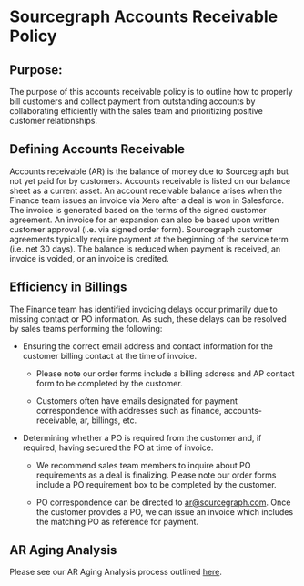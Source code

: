 # Sourcegraph Accounts Receivable Policy

## Purpose:

The purpose of this accounts receivable policy is to outline how to properly bill customers and collect payment from outstanding accounts by collaborating efficiently with the sales team and prioritizing positive customer relationships.

## Defining Accounts Receivable

Accounts receivable (AR) is the balance of money due to Sourcegraph but not yet paid for by customers. Accounts receivable is listed on our balance sheet as a current asset. An account receivable balance arises when the Finance team issues an invoice via Xero after a deal is won in Salesforce. The invoice is generated based on the terms of the signed customer agreement. An invoice for an expansion can also be based upon written customer approval (i.e. via signed order form). Sourcegraph customer agreements typically require payment at the beginning of the service term (i.e. net 30 days). The balance is reduced when payment is received, an invoice is voided, or an invoice is credited. 

## Efficiency in Billings

The Finance team has identified invoicing delays occur primarily due to missing contact or PO information. As such, these delays can be resolved by sales teams performing the following:

- Ensuring the correct email address and contact information for the customer billing contact at the time of invoice. 

  - Please note our order forms include a billing address and AP contact form to be completed by the customer.

  - Customers often have emails designated for payment correspondence with addresses such as finance, accounts-receivable, ar, billings, etc.

- Determining whether a PO is required from the customer and, if required, having secured the PO at time of invoice. 

  - We recommend sales team members to inquire about PO requirements as a deal is finalizing. Please note our order forms include a PO requirement box to be completed by the customer. 

  - PO correspondence can be directed to ar@sourcegraph.com. Once the customer provides a PO, we can issue an invoice which includes the matching PO as reference for payment.

## AR Aging Analysis

Please see our AR Aging Analysis process outlined [here](https://docs.google.com/document/d/1tfAL68QSI-ZDqBIIALzY5tVcRk_B8jabpSSAyAK5iGk/edit).


